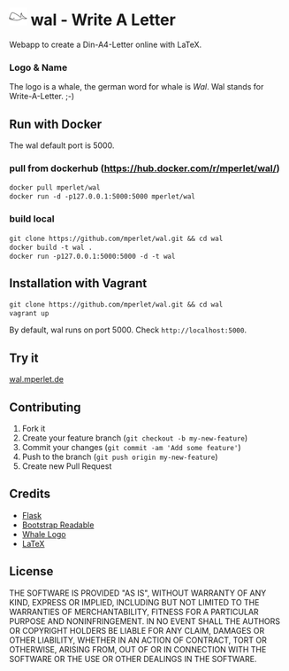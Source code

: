 # ![Alt text](static/img/whale_fav.png "Write a Letter") wal - Write A Letter

Webapp to create a Din-A4-Letter online with LaTeX.

### Logo & Name
The logo is a whale, the german word for whale is *Wal*.
Wal stands for Write-A-Letter. ;-)

## Run with Docker
The wal default port is 5000. 

### pull from dockerhub (https://hub.docker.com/r/mperlet/wal/)
```
docker pull mperlet/wal
docker run -d -p127.0.0.1:5000:5000 mperlet/wal
```

### build local
```
git clone https://github.com/mperlet/wal.git && cd wal
docker build -t wal .
docker run -p127.0.0.1:5000:5000 -d -t wal
```

## Installation with Vagrant

```
git clone https://github.com/mperlet/wal.git && cd wal
vagrant up
```
By default, wal runs on port 5000. Check `http://localhost:5000`.

## Try it

[wal.mperlet.de](https://wal.mperlet.de/ "Write A Letter")

## Contributing
1. Fork it
2. Create your feature branch (`git checkout -b my-new-feature`)
3. Commit your changes (`git commit -am 'Add some feature'`)
4. Push to the branch (`git push origin my-new-feature`)
5. Create new Pull Request

## Credits

* [Flask](http://flask.pocoo.org/)
* [Bootstrap Readable](http://bootswatch.com/readable/)
* [Whale Logo](http://pixabay.com/de/blau-skizze-silhouette-cartoon-36713/)
* [LaTeX](http://www.latex-project.org/)

## License
THE SOFTWARE IS PROVIDED "AS IS", WITHOUT WARRANTY OF ANY KIND, EXPRESS OR IMPLIED, INCLUDING BUT NOT LIMITED TO THE WARRANTIES OF MERCHANTABILITY, FITNESS FOR A PARTICULAR PURPOSE AND NONINFRINGEMENT. IN NO EVENT SHALL THE AUTHORS OR COPYRIGHT HOLDERS BE LIABLE FOR ANY CLAIM, DAMAGES OR OTHER LIABILITY, WHETHER IN AN ACTION OF CONTRACT, TORT OR OTHERWISE, ARISING FROM, OUT OF OR IN CONNECTION WITH THE SOFTWARE OR THE USE OR OTHER DEALINGS IN THE SOFTWARE.
